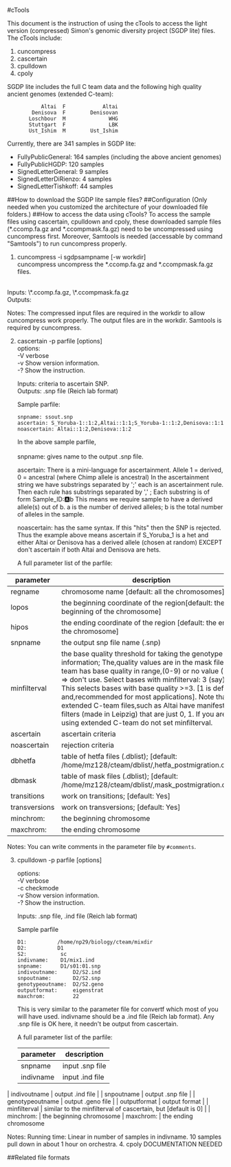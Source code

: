 #cTools

<!--This is ~np29/biology/cteam/progs.info
Executables in ~np29/bin
List of accessible samples: /home/np29/cteam/release/cteam.ind
This is Reich lab only.  Need to make smaller file for public
-->
This document is the instruction of using the cTools to access the light version (compressed) Simon's genomic diversity project (SGDP lite) files. The cTools include:
1. cuncompress
2. cascertain
3. cpulldown
4. cpoly
<!-- 
Two programs (cascertain, cpulldown) to access C team
This is an alpha release and some options surely need to be added.
-->

SGDP lite includes the full C team data and the following high quality ancient genomes (extended C-team):
<!--I use a database I call the "extended C-team" which in addition to the full C team
has high quality ancient genomes:
-->
               Altai  F            Altai
            Denisova  F        Denisovan
           Loschbour  M              WHG
           Stuttgart  F              LBK
           Ust_Ishim  M        Ust_Ishim

Currently, there are 341 samples in SGDP lite: <br />

- FullyPublicGeneral: 164 samples (including the above ancient genomes) <br />
- FullyPublicHGDP: 120 samples <br />
- SignedLetterGeneral: 9 samples <br />
- SignedLetterDiRienzo: 4 samples <br />
- SignedLetterTishkoff: 44 samples
<!--the above are "extended C-team files";  max filter value 1.  Reich lab only (!)
These can be accessed by the software just as though they are part of C-team
-->
##How to download the SGDP lite sample files?
##Configuration (Only needed when you customized the architecture of your downloaded file folders.)
##How to access the data using cTools?
To access the sample files using cascertain, cpulldown and cpoly, these downloaded sample files (\*.ccomp.fa.gz and *.ccompmask.fa.gz) need to be uncompressed using cuncompress first. Moreover, Samtools is needed (accessable by command "Samtools") to run cuncompress properly. 

1. cuncompress -i sgdpsampname [-w workdir] <br />
cuncompress uncompress the \*.ccomp.fa.gz and *.ccompmask.fa.gz files. <br />
<br/>
   Inputs: \*.ccomp.fa.gz, \*.ccompmask.fa.gz <br />
Outputs: <br />

   Notes: The compressed input files are required in the workdir to allow cuncompress work properly. The output files are in the workdir. Samtools is required by cuncompress.

2. cascertain -p parfile [options] <br />
	options: <br />
	-V	verbose <br />
	-v	Show version information. <br />
	-? 	Show the instruction.

   Inputs: criteria to ascertain SNP.<br/>
   Outputs: .snp file (Reich lab format)

   Sample parfile: <br />

   ```
   snpname: ssout.snp 
   ascertain: S_Yoruba-1::1:2,Altai::1:1;S_Yoruba-1::1:2,Denisova::1:1 
   noascertain: Altai::1:2,Denisova::1:2
   ```
   In the above sample parfile, <br />  
   snpname: gives name to the output .snp file.

   ascertain:
There is a mini-language for ascertainment.  Allele 1 = derived, 0 = ancestral (where Chimp allele is ancestral)
In the ascertainment string we have substrings separated by ';'  each is an ascertainment rule.
Then each rule has substrings separated by ',' ;
Each substring is of form Sample_ID::a:b  This means we require sample to have a derived allele(s) out of b. a is the number of derived alleles; b is the total number of alleles in the sample. 

   noascertain: has the same syntax.   If this "hits" then the SNP is rejected.
Thus the example above means
ascertain if S_Yoruba_1 is a het and either Altai or Denisova has a derived allele (chosen at random)
 EXCEPT don't ascertain if both Altai and Denisova are hets.

   A full parameter list of the parfile:

   
 <!--  
   regname:	chromosome name [default: all the chromosomes]
   snpname:	the output snp file name (.snp)
   pagesize:
   minfilterval:	the base quality threshold for taking the genotype information; The 					quality values are in the mask file. C team has base quality in range 					(0-9) or no value (N/?) => don't use. Select bases with minfilterval: 3 					(say) This selects bases with base quality >=3. [1 is default and 					recommended for most applications]. Note that the extended C-team files 					such as Altai have manifesto filters (made in Leipzig) that are just 0, 1.  					If you are using extended C-team do not set minfilterval.
   seed:
   ascertain:	ascertain criteria
   noascertain: rejection criteria
   dbhetfa:	table of hetfa files (.dblist); [default: /home/mz128/cteam/dblist/			hetfa_postmigration.dblist] 
   dbmask: table of mask files (.dblist); [default: /home/mz128/cteam/dblist/			mask_postmigration.dblis]
   transitions:	work on transitions; [default: Yes]
   transversions:	work on transversions; [default: Yes]
   abxmode:
   minchrom:
   maxchrom:
   chrom:
   monosamples:
   monoval:
   lopos:	beginning coordinate of the region	[default: the beginning of the chromosome]
   hipos:	endding coordinate of the region [default: the end of the chromosome]
   -->
   
   | parameter     | description                                                                                                                                                                                                                                                                                                                                                                                                                                                                                      |
|---------------|--------------------------------------------------------------------------------------------------------------------------------------------------------------------------------------------------------------------------------------------------------------------------------------------------------------------------------------------------------------------------------------------------------------------------------------------------------------------------------------------------|
| regname       | chromosome name [default: all the chromosomes]                                                                                                                                                                                                                                                                                                                                                                                                                                                   |
| lopos         | the beginning coordinate of the region[default: the beginning of the chromosome]                                                                                                                                                                                                                                                                                                                                                                                                                    |
| hipos         | the ending coordinate of the region [default: the end of the chromosome]                                                                                                                                                                                                                                                                                                                                                                                                                            |
| snpname       | the output snp file name (.snp)                                                                                                                                                                                                                                                                                                                                                                                                                                                                  |
| minfilterval  | the base quality threshold for taking the genotype information; The,quality values are in the mask file. C team has base quality in range,(0-9) or no value (N/?) => don't use. Select bases with minfilterval: 3 (say). This selects bases with base quality >=3. [1 is default and,recommended for most applications]. Note that the extended C-team files,such as Altai have manifesto filters (made in Leipzig) that are just 0, 1. If you are using extended C-team do not set minfilterval. |
| ascertain     | ascertain criteria                                                                                                                                                                                                                                                                                                                                                                                                                                                                               |
| noascertain   | rejection criteria                                                                                                                                                                                                                                                                                                                                                                                                                                                                               |
| dbhetfa       | table of hetfa files (.dblist); [default: /home/mz128/cteam/dblist/,hetfa_postmigration.dblist]                                                                                                                                                                                                                                                                                                                                                                                                  |
| dbmask        | table of mask files (.dblist); [default: /home/mz128/cteam/dblist/,mask_postmigration.dblis]                                                                                                                                                                                                                                                                                                                                                                                                     |
| transitions   | work on transitions; [default: Yes]                                                                                                                                                                                                                                                                                                                                                                                                                                                              |
| transversions | work on transversions; [default: Yes]
|  minchrom:	| the beginning chromosome
|  maxchrom:	| the ending chromosome
   
   Notes: You can write comments in the parameter file by `#comments`.

3. cpulldown  -p parfile [options] <br />

   options: <br />
	-V	verbose <br />
	-c	checkmode <br />
	-v	Show version information. <br />
	-? 	Show the instruction. 
   
 
   Inputs: .snp file, .ind file (Reich lab format)

   Sample parfile
   
   ```
   D1:          /home/np29/biology/cteam/mixdir
   D2:          D1
   S2:           sc
   indivname:    D1/mix1.ind
   snpname:      D1/s01:01.snp
   indivoutname:     D2/S2.ind
   snpoutname:       D2/S2.snp
   genotypeoutname:  D2/S2.geno
   outputformat:     eigenstrat
   maxchrom:         22
   ```
   This is very similar to the parameter file for convertf which most of you will have used.
 indivname should be a .ind file (Reich lab format). Any .snp file is OK here, it needn't be output from cascertain.

   <!--
   See /home/np29/biology/cteam/info/cteamsmall.ind for the current extended C-team list.
   Only 214 samples at present owing to a system crash.  This will be increased to > 290 very     shortly.
   For now any samples you access should be a subset of cteamsmall.ind.
   -->

   A full parameter list of the parfile:
   
   <!--   minfilterval: similar to the minfilterval of  cascertain but
   *** default is 0 ***;  If you know a marker is truly polymorphic less filtering is      justified.
	genotypename:
	snpname:	input .snp file
	indivname:	input .ind file	
	indivoutname:	output .ind file
	snpoutname:	output .snp file
	genotypeoutname:	output .geno file
	outputformat:	output format
	minchrom:	
	maxchrom:
	chrom:
	-->
	
   | parameter       | description        |
   |-----------------|--------------------|
   | snpname         | input .snp file    |
   | indivname       | input .ind file    |
| indivoutname    | output .ind file   |
| snpoutname      | output .snp file   |
| genotypeoutname | output .geno file  |
| outputformat    | output format      |
| minfilterval    | similar to the minfilterval of  cascertain, but [default is 0] |
|  minchrom:	| the beginning chromosome
|  maxchrom:	| the ending chromosome



   Notes: Running time: Linear in number of samples in indivname.  10 samples pull down
in about 1 hour on orchestra. <!--so a pull down of the whole C-team is about 24 hours.
-->
4. cpoly
DOCUMENTATION NEEDED
<!--
4) ccompress -i sgdpsampname [-w workdir]
Makes files workdir/sgdpampname.comp.fa.gz and workdir/ssgdpname/compmask.fa.gz
-->
##Related file formats

<!--
Written by Nick on 6/15/14
Revised by Mengyao Zhao
Last revision: 11/26/14
-->